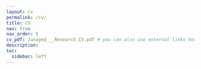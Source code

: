 ```yaml
---
layout: cv
permalink: /cv/
title: CV
nav: true
nav_order: 5
cv_pdf: Junayed___Research_CV.pdf # you can also use external links here
description: 
toc:
  sidebar: left
---
```

